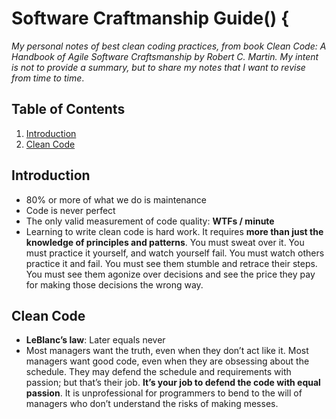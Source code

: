 # Software Craftmanship Guide() {

*My personal notes of best clean coding practices, from book Clean Code: A Handbook of Agile Software Craftsmanship by Robert C. Martin. My intent is not to provide a summary, but to share my notes that I want to revise from time to time*.

## <a name='TOC'>Table of Contents</a>

1. [Introduction](#introduction)
2. [Clean Code](#cleanCode)

## <a name='introduction'>Introduction</a>

- 80% or more of what we do is maintenance
- Code is never perfect
- The only valid measurement of code quality: **WTFs / minute**
- Learning to write clean code is hard work. It requires **more than just the knowledge of principles and patterns**. You must sweat over it. You must practice it yourself, and watch yourself fail. You must watch others practice it and fail. You must see them stumble and retrace their steps. You must see them agonize over decisions and see the price they pay for making those decisions the wrong way.


## <a name='cleanCode'>Clean Code</a>

- **LeBlanc’s law**: Later equals never
- Most managers want the truth, even when they don’t act like it. Most managers want good code, even when they are obsessing about the schedule. They may defend the schedule and requirements with passion; but that’s their job. **It’s your job to defend the code with equal passion**. It is unprofessional for programmers to bend to the will of managers who don’t understand the risks of making messes.